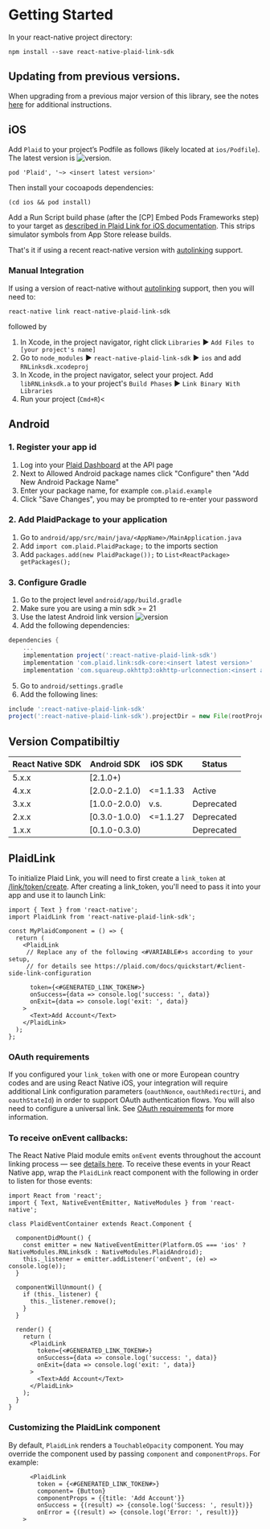 # Getting Started

In your react-native project directory:

```
npm install --save react-native-plaid-link-sdk
```

## Updating from previous versions.

When upgrading from a previous major version of this library, see the notes [here](./upgrade_notes) for additional instructions.

## iOS

Add `Plaid` to your project’s Podfile as follows (likely located at `ios/Podfile`). The latest version is ![version](https://img.shields.io/cocoapods/v/Plaid).

```
pod 'Plaid', '~> <insert latest version>'
```

Then install your cocoapods dependencies:

```
(cd ios && pod install)
```

Add a Run Script build phase (after the [CP] Embed Pods Frameworks step) to your target as [described in Plaid Link for iOS documentation](https://plaid.com/docs/link/ios/#add-run-script). This strips simulator symbols from App Store release builds.

That's it if using a recent react-native version with [autolinking](https://github.com/react-native-community/cli/blob/master/docs/autolinking.md) support.

### Manual Integration

If using a version of react-native without [autolinking](https://github.com/react-native-community/cli/blob/master/docs/autolinking.md) support, then you will need to:

```
react-native link react-native-plaid-link-sdk
```

followed by

1. In Xcode, in the project navigator, right click `Libraries` ▶ `Add Files to [your project's name]`
2. Go to `node_modules` ▶ `react-native-plaid-link-sdk` ▶ `ios` and add `RNLinksdk.xcodeproj`
3. In Xcode, in the project navigator, select your project. Add `libRNLinksdk.a` to your project's `Build Phases` ▶ `Link Binary With Libraries`
4. Run your project (`Cmd+R`)<

## Android
### 1. Register your app id
1. Log into your [Plaid Dashboard](https://dashboard.plaid.com/team/api) at the API page
2. Next to Allowed Android package names click "Configure" then "Add New Android Package Name"
3. Enter your package name, for example `com.plaid.example`
4. Click "Save Changes", you may be prompted to re-enter your password

### 2. Add PlaidPackage to your application
1. Go to `android/app/src/main/java/<AppName>/MainApplication.java`
2. Add `import com.plaid.PlaidPackage;` to the imports section
3. Add `packages.add(new PlaidPackage());` to `List<ReactPackage> getPackages();`

### 3. Configure Gradle
1. Go to the project level `android/app/build.gradle`
2. Make sure you are using a min sdk >= 21
3. Use the latest Android link version ![version](https://img.shields.io/bintray/v/plaid/link-android/com.plaid.link)
4. Add the following dependencies:

```groovy
dependencies {
    ...
    implementation project(':react-native-plaid-link-sdk')
    implementation 'com.plaid.link:sdk-core:<insert latest version>'
    implementation 'com.squareup.okhttp3:okhttp-urlconnection:<insert at least version 4.x>'
```

5. Go to `android/settings.gradle`
6. Add the following lines:

```groovy
include ':react-native-plaid-link-sdk'
project(':react-native-plaid-link-sdk').projectDir = new File(rootProject.projectDir, '../node_modules/react-native-plaid-link-sdk/android')
```

## Version Compatibiltiy
| React Native SDK | Android SDK | iOS SDK | Status |
|---|---|---| --- |
| 5.x.x | [2.1.0+) |   |  |
| 4.x.x | [2.0.0-2.1.0) | <=1.1.33 | Active |
| 3.x.x | [1.0.0-2.0.0) | v.s. |  Deprecated |
| 2.x.x | [0.3.0-1.0.0) | <=1.1.27 |  Deprecated |
| 1.x.x | [0.1.0-0.3.0) |   |  Deprecated |

## PlaidLink

To initialize Plaid Link, you will need to first create a `link_token` at [/link/token/create](https://plaid.com/docs/#create-link-token).
After creating a link_token, you'll need to pass it into your app and use it to launch Link:

```
import { Text } from 'react-native';
import PlaidLink from 'react-native-plaid-link-sdk';
 
const MyPlaidComponent = () => {
  return (
    <PlaidLink
     // Replace any of the following <#VARIABLE#>s according to your setup,
     // for details see https://plaid.com/docs/quickstart/#client-side-link-configuration
 
      token={<#GENERATED_LINK_TOKEN#>}
      onSuccess={data => console.log('success: ', data)}
      onExit={data => console.log('exit: ', data)}
    >
      <Text>Add Account</Text>
    </PlaidLink>
  );
};
```

### OAuth requirements

If you configured your `link_token` with one or more European country codes and are using React Native iOS, your integration will require additional Link configuration parameters (`oauthNonce`, `oauthRedirectUri`, and `oauthStateId`) in order to support OAuth authentication flows. You will also need to configure a universal link. See [OAuth requirements](https://plaid.com/docs/#oauth) for more information.

### To receive onEvent callbacks:

The React Native Plaid module emits `onEvent` events throughout the account linking process — see [details here](https://plaid.com/docs/#onevent-callback). To receive these events in your React Native app, wrap the `PlaidLink` react component with the following in order to listen for those events:

```
import React from 'react';
import { Text, NativeEventEmitter, NativeModules } from 'react-native';
 
class PlaidEventContainer extends React.Component {
 
  componentDidMount() {
    const emitter = new NativeEventEmitter(Platform.OS === 'ios' ? NativeModules.RNLinksdk : NativeModules.PlaidAndroid);
    this._listener = emitter.addListener('onEvent', (e) => console.log(e));
  }
 
  componentWillUnmount() {
    if (this._listener) {
      this._listener.remove();
    }
  }
 
  render() {
    return (
      <PlaidLink
        token={<#GENERATED_LINK_TOKEN#>}
        onSuccess={data => console.log('success: ', data)}
        onExit={data => console.log('exit: ', data)}
      >
        <Text>Add Account</Text>
      </PlaidLink>
    );
  }
}
```

### Customizing the PlaidLink component

By default, `PlaidLink` renders a `TouchableOpacity` component. You may override the component used by passing `component` and `componentProps`. For example:

```
      <PlaidLink
        token = {<#GENERATED_LINK_TOKEN#>}
        component= {Button}
        componentProps = {{title: 'Add Account'}}
        onSuccess = {(result) => {console.log('Success: ', result)}}
        onError = {(result) => {console.log('Error: ', result)}}
    >
```
